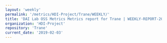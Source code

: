 ```yaml
---
layout: 'weekly'
permalink: '/metrics/HDI-Project/Trane/WEEKLY/'
title: 'DAI Lab OSS Metrics Metrics report for Trane | WEEKLY-REPORT-2019-02-03'
organization: 'HDI-Project'
repository: 'Trane'
current_date: '2019-02-03'
---
```

